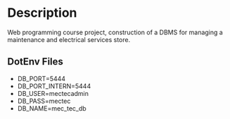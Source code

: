 # Description

Web programming course project, construction of a DBMS for managing a maintenance and electrical services store.

## DotEnv Files

- DB_PORT=5444
- DB_PORT_INTERN=5444
- DB_USER=mectecadmin
- DB_PASS=mectec
- DB_NAME=mec_tec_db
